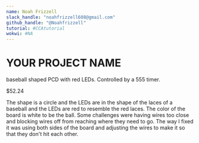 ```yaml
---
name: Noah Frizzell
slack_handle: "noahfrizzell608@gmail.com"
github_handle: "@Noahfrizzell"
tutorial: #CCAtutorial
wokwi: #NA
---
```


# YOUR PROJECT NAME

<!-- Describe your board in 2-3 sentences. What are you making? What will it do? -->
baseball shaped PCD with red LEDs. Controlled by a 555 timer.

<!-- How much is it going to cost? --> $52.24

<!-- Tell us a little bit about your design process. What were some challenges? What helped? ***Totally optional*** --> 
The shape is a circle and the LEDs are in the shape of the laces of a baseball and the LEDs are red to resemble the red laces. The color of the board is white to be the ball. Some challenges were having wires too close and blocking wires off from reaching where they need to go. The way I fixed it was using both sides of the board and adjusting the wires to make it so that they don't hit each other.
